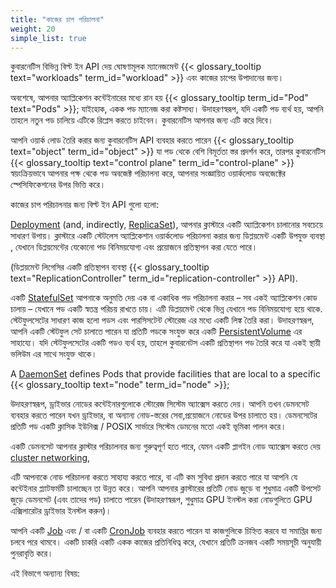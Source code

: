 ```yaml
---
title: "কাজের চাপ পরিচালনা"
weight: 20
simple_list: true
---
```


কুবারনেটিস বিভিন্ন বিল্ট ইন API দেয় ঘোষণামূলক ম্যানেজমেন্ট {{< glossary_tooltip text="workloads" term_id="workload" >}} এবং কাজের চাপের উপাদানের জন্য।

অবশেষে, আপনার অ্যাপ্লিকেশন কন্টেইনারের মধ্যে রান হয় {{< glossary_tooltip term_id="Pod" text="Pods" >}};
যাইহোক, একক পড ম্যানেজ করা কষ্টসাধ্য। উদাহরণস্বরূপ, যদি একটি পড ব্যর্থ হয়, আপনি তাহলে নতুন পড চালিয়ে এটিকে রিপ্লেস করতে চাইবেন। কুবারনেটিস আপনার জন্য এটি করে দিবে।

আপনি ওয়ার্ক লোড তৈরি করার জন্য কুবারনেটিস API ব্যবহার করতে পারেন {{< glossary_tooltip text="object" term_id="object" >}} যা পড থেকে বেশি বিমূর্ততা স্তর প্রদর্শন করে, তারপর কুবারনেটিস 
{{< glossary_tooltip text="control plane" term_id="control-plane" >}} স্বয়ংক্রিয়ভাবে আপনার পক্ষ থেকে পড অবজেক্ট পরিচালনা করে, আপনার সংজ্ঞায়িত ওয়ার্কলোড অবজেক্টের স্পেসিফিকেশনের উপর ভিত্তি করে।

কাজের চাপ পরিচালনার জন্য বিল্ট ইন API গুলো হলো:

[Deployment](/docs/concepts/workloads/controllers/deployment/) (and, indirectly, [ReplicaSet](/docs/concepts/workloads/controllers/replicaset/)),
আপনার ক্লাস্টারে একটি অ্যাপ্লিকেশন চালানোর সবচেয়ে সাধারণ উপায়।
ক্লাস্টারে একটি স্টেটলেস অ্যাপ্লিকেশান ওয়ার্কলোড পরিচালনা করার জন্য ডিপ্লয়মেন্ট একটি উপযুক্ত ব্যবস্থা , যেখানে
ডিপ্লয়মেন্টের যেকোনো পড বিনিময়যোগ্য এবং প্রয়োজনে প্রতিস্থাপন করা যেতে পারে।

(ডিপ্লয়মেন্ট লিগেসির একটি প্রতিস্থাপন ব্যবস্থা
{{< glossary_tooltip text="ReplicationController" term_id="replication-controller" >}} API).

একটি [StatefulSet](/docs/concepts/workloads/controllers/statefulset/) আপনাকে অনুমতি দেয়
এক বা একাধিক পড পরিচালনা করার – সব একই অ্যাপ্লিকেশন কোড চালায় – যেখানে পড
একটি স্বতন্ত্র পরিচয় রাখতে চায়। এটি ডিপ্লয়মেন্ট থেকে ভিন্ন যেখানে পড বিনিময়যোগ্য হয়ে থাকে.
স্টেটফুলসেটের সাধারণ কাজ হলো পডস এবং পারসিসটেন্ট স্টোরেজ এর মধ্যে একটি লিঙ্ক তৈরি করা। 
উদাহরণস্বরূপ, আপনি একটি স্টেটফুল সেট চালাতে পারেন যা প্রতিটি পডকে সংযুক্ত করে
একটি [PersistentVolume](/docs/concepts/storage/persistent-volumes/) এর সাহায্যে।
যদি স্টেটফুলসেটের একটি পডও ব্যর্থ হয়, তাহলে কুবারনেটস একটি প্রতিস্থাপন পড তৈরি করে যা একই স্থায়ী ভলিউম এর সাথে সংযুক্ত
থাকে।

A [DaemonSet](/docs/concepts/workloads/controllers/daemonset/) defines Pods that provide
facilities that are local to a specific {{< glossary_tooltip text="node" term_id="node" >}};

উদাহরণস্বরূপ, ড্রাইভার নোডের কন্টেইনারগুলোকে স্টোরেজ সিস্টেম অ্যাক্সেস করতে দেয়। আপনি তখন ডেমনসেট ব্যবহার করতে পারেন
যখন ড্রাইভার, বা অন্যান্য নোড-স্তরের সেবা,প্রয়োজনে নোডের উপর চালাতে হয়।
ডেমনসেটের প্রতিটি পড একটি ক্লাসিক ইউনিক্স / POSIX সার্ভারে সিস্টেম ডেমনের মতো একই ভূমিকা পালন করে।


একটি ডেমনসেট আপনার ক্লাস্টার পরিচালনার জন্য গুরুত্বপূর্ণ হতে পারে,
যেমন একটি প্লাগইন নোড অ্যাক্সেস করতে দেয় [cluster networking](/docs/concepts/cluster-administration/networking/#how-to-implement-the-kubernetes-network-model),


এটি আপনাকে নোড পরিচালনা করতে সাহায্য করতে পারে,
বা এটি কম সুবিধা প্রদান করতে পারে যা আপনি যে কন্টেইনার প্ল্যাটফর্মটি চালাচ্ছেন তা উন্নত করে।
আপনি আপনার ক্লাস্টারের প্রতিটি নোড জুড়ে বা শুধুমাত্র একটি উপসেট জুড়ে ডেমনসেট (এবং তাদের পড) চালাতে পারেন (উদাহরণস্বরূপ,
শুধুমাত্র GPU ইনস্টল করা নোডগুলিতে GPU এক্সিলারেটর ড্রাইভার ইনস্টল করুন)।

আপনি একটি [Job](/docs/concepts/workloads/controllers/job/) এবং / বা একটি [CronJob](/docs/concepts/workloads/controllers/cron-jobs/) ব্যবহার করতে পারেন
যা কাজগুলিকে চিহ্নিত করবে যা সমাপ্তির জন্য চলবে পরে থামবে। একটি চাকরি একটি একক কাজের প্রতিনিধিত্ব করে, যেখানে প্রতিটি ক্রনজব একটি সময়সূচী অনুযায়ী পুনরাবৃত্তি করে।

এই বিভাগে অন্যান্য বিষয়:
<!-- সাধারন_তালিকার উপর নির্ভর করে: সামনের ব্যাপারে সত্য -->
